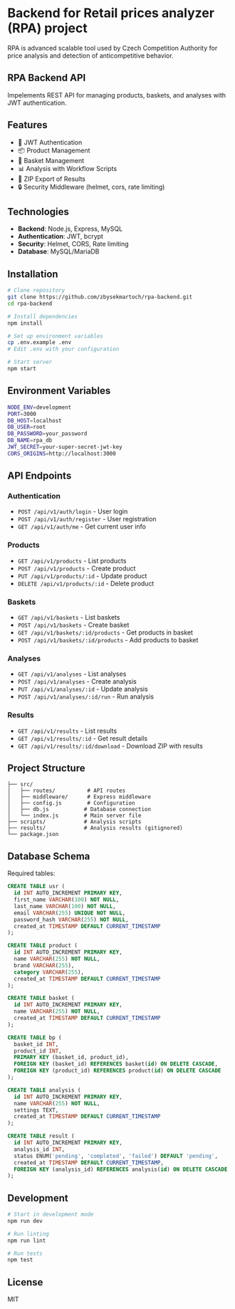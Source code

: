 
# Backend for Retail prices analyzer (RPA) project 

RPA is advanced scalable tool used by Czech Competition Authority for price analysis and detection of anticompetitive behavior.

## RPA Backend API

Impelements REST API for managing products, baskets, and analyses with JWT authentication.

## Features

- 🔐 JWT Authentication
- 📦 Product Management
- 🛒 Basket Management
- 📊 Analysis with Workflow Scripts
- 📁 ZIP Export of Results
- 🔒 Security Middleware (helmet, cors, rate limiting)

## Technologies

- **Backend**: Node.js, Express, MySQL
- **Authentication**: JWT, bcrypt
- **Security**: Helmet, CORS, Rate limiting
- **Database**: MySQL/MariaDB

## Installation

```bash
# Clone repository
git clone https://github.com/zbysekmartoch/rpa-backend.git
cd rpa-backend

# Install dependencies
npm install

# Set up environment variables
cp .env.example .env
# Edit .env with your configuration

# Start server
npm start
```

## Environment Variables

```bash
NODE_ENV=development
PORT=3000
DB_HOST=localhost
DB_USER=root
DB_PASSWORD=your_password
DB_NAME=rpa_db
JWT_SECRET=your-super-secret-jwt-key
CORS_ORIGINS=http://localhost:3000
```

## API Endpoints

### Authentication
- `POST /api/v1/auth/login` - User login
- `POST /api/v1/auth/register` - User registration  
- `GET /api/v1/auth/me` - Get current user info

### Products
- `GET /api/v1/products` - List products
- `POST /api/v1/products` - Create product
- `PUT /api/v1/products/:id` - Update product
- `DELETE /api/v1/products/:id` - Delete product

### Baskets
- `GET /api/v1/baskets` - List baskets
- `POST /api/v1/baskets` - Create basket
- `GET /api/v1/baskets/:id/products` - Get products in basket
- `POST /api/v1/baskets/:id/products` - Add products to basket

### Analyses
- `GET /api/v1/analyses` - List analyses
- `POST /api/v1/analyses` - Create analysis
- `PUT /api/v1/analyses/:id` - Update analysis
- `POST /api/v1/analyses/:id/run` - Run analysis

### Results
- `GET /api/v1/results` - List results
- `GET /api/v1/results/:id` - Get result details
- `GET /api/v1/results/:id/download` - Download ZIP with results

## Project Structure

```
├── src/
│   ├── routes/          # API routes
│   ├── middleware/      # Express middleware
│   ├── config.js        # Configuration
│   ├── db.js           # Database connection
│   └── index.js        # Main server file
├── scripts/            # Analysis scripts
├── results/            # Analysis results (gitignored)
└── package.json
```

## Database Schema

Required tables:

```sql
CREATE TABLE usr (
  id INT AUTO_INCREMENT PRIMARY KEY,
  first_name VARCHAR(100) NOT NULL,
  last_name VARCHAR(100) NOT NULL,
  email VARCHAR(255) UNIQUE NOT NULL,
  password_hash VARCHAR(255) NOT NULL,
  created_at TIMESTAMP DEFAULT CURRENT_TIMESTAMP
);

CREATE TABLE product (
  id INT AUTO_INCREMENT PRIMARY KEY,
  name VARCHAR(255) NOT NULL,
  brand VARCHAR(255),
  category VARCHAR(255),
  created_at TIMESTAMP DEFAULT CURRENT_TIMESTAMP
);

CREATE TABLE basket (
  id INT AUTO_INCREMENT PRIMARY KEY,
  name VARCHAR(255) NOT NULL,
  created_at TIMESTAMP DEFAULT CURRENT_TIMESTAMP
);

CREATE TABLE bp (
  basket_id INT,
  product_id INT,
  PRIMARY KEY (basket_id, product_id),
  FOREIGN KEY (basket_id) REFERENCES basket(id) ON DELETE CASCADE,
  FOREIGN KEY (product_id) REFERENCES product(id) ON DELETE CASCADE
);

CREATE TABLE analysis (
  id INT AUTO_INCREMENT PRIMARY KEY,
  name VARCHAR(255) NOT NULL,
  settings TEXT,
  created_at TIMESTAMP DEFAULT CURRENT_TIMESTAMP
);

CREATE TABLE result (
  id INT AUTO_INCREMENT PRIMARY KEY,
  analysis_id INT,
  status ENUM('pending', 'completed', 'failed') DEFAULT 'pending',
  created_at TIMESTAMP DEFAULT CURRENT_TIMESTAMP,
  FOREIGN KEY (analysis_id) REFERENCES analysis(id) ON DELETE CASCADE
);
```

## Development

```bash
# Start in development mode
npm run dev

# Run linting
npm run lint

# Run tests
npm test
```

## License

MIT
